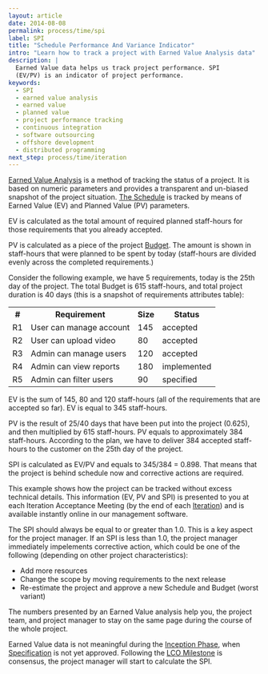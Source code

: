 ```yaml
---
layout: article
date: 2014-08-08
permalink: process/time/spi
label: SPI
title: "Schedule Performance And Variance Indicator"
intro: "Learn how to track a project with Earned Value Analysis data"
description: |
  Earned Value data helps us track project performance. SPI
  (EV/PV) is an indicator of project performance.
keywords:
  - SPI
  - earned value analysis
  - earned value
  - planned value
  - project performance tracking
  - continuous integration
  - software outsourcing
  - offshore development
  - distributed programming
next_step: process/time/iteration
---
```


[Earned Value Analysis](http://en.wikipedia.org/wiki/Earned\_value\_management) is a method of
tracking the status of a project. It is based on numeric parameters and provides a transparent and
un-biased snapshot of the project situation. [The Schedule](/process/time/schedule) is tracked by
means of Earned Value (EV) and Planned Value (PV) parameters.

EV is calculated as the total amount of required planned staff-hours for those requirements that you
already accepted.

PV is calculated as a piece of the project [Budget](/process/cost/budget). The amount is shown in
staff-hours that were planned to be spent by today (staff-hours are divided evenly across the
completed requirements.)

Consider the following example, we have 5 requirements, today is the 25th day of the project. The
total Budget is 615 staff-hours, and total project duration is 40 days (this is a snapshot of
requirements attributes table):

<table>
        <tr>
            <th>#</th>
            <th>Requirement</th>
            <th>Size</th>
            <th>Status</th>
        </tr>
        <tr><td>R1</td><td>User can manage account</td><td>145</td><td>accepted</td></tr>
        <tr><td>R2</td><td>User can upload video</td><td>80</td><td>accepted</td></tr>
        <tr><td>R3</td><td>Admin can manage users</td><td>120</td><td>accepted</td></tr>
        <tr><td>R4</td><td>Admin can view reports</td><td>180</td><td>implemented</td></tr>
        <tr><td>R5</td><td>Admin can filter users</td><td>90</td><td>specified</td></tr>
    </table>

EV is the sum of 145, 80 and 120 staff-hours (all of the requirements that are accepted so far). EV
is equal to 345 staff-hours.

PV is the result of 25/40 days that have been put into the project (0.625), and then multiplied by
615 staff-hours. PV equals to approximately 384 staff-hours. According to the plan, we have to
deliver 384 accepted staff-hours to the customer on the 25th day of the project.

SPI is calculated as EV/PV and equals to 345/384 = 0.898. That means that the project is behind
schedule now and corrective actions are required.

This example shows how the project can be tracked without excess technical details. This information
(EV, PV and SPI) is presented to you at each Iteration Acceptance Meeting (by the end of each
[Iteration](/process/time/iteration)) and is available instantly online in our management software.

The SPI should always be equal to or greater than 1.0. This is a key aspect for the project manager.
If an SPI is less than 1.0, the project manager immediately impelements corrective action, which
could be one of the following (depending on other project characteristics):

 * Add more resources
 * Change the scope by moving requirements to the next release
 * Re-estimate the project and approve a new Schedule and Budget (worst variant)

The numbers presented by an Earned Value analysis help you, the project team, and project manager to
stay on the same page during the course of the whole project.

Earned Value data is not meaningful during the [Inception Phase](/process/time/inception), when
[Specification](/process/scope/specification) is not yet approved. Following the [LCO
Milestone](/process/time/lco) is consensus, the project manager will start to calculate the SPI.
